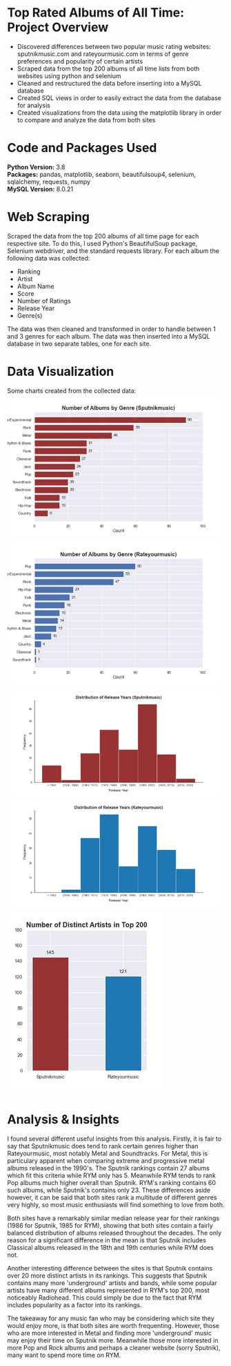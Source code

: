 # Top Rated Albums of All Time: Project Overview
* Discovered differences between two popular music rating websites: sputnikmusic.com and rateyourmusic.com in terms of genre preferences and popularity of certain artists
* Scraped data from the top 200 albums of all time lists from both websites using python and selenium
* Cleaned and restructured the data before inserting into a MySQL database
* Created SQL views in order to easily extract the data from the database for analysis
* Created visualizations from the data using the matplotlib library in order to compare and analyze the data from both sites

# Code and Packages Used
**Python Version:** 3.8  
**Packages:** pandas, matplotlib, seaborn, beautifulsoup4, selenium, sqlalchemy, requests, numpy  
**MySQL Version:** 8.0.21

# Web Scraping
Scraped the data from the top 200 albums of all time page for each respective site. To do this, I used Python's BeautifulSoup package, Selenium webdriver, and the standard requests library. For each album the following data was collected:
* Ranking
* Artist
* Album Name
* Score
* Number of Ratings
* Release Year
* Genre(s)

The data was then cleaned and transformed in order to handle between 1 and 3 genres for each album. The data was then inserted into a MySQL database in two separate tables, one for each site.

# Data Visualization
Some charts created from the collected data:
![Sputnik Genres](./images/sput_main_genres.png)
![RYM Genres](./images/rym_main_genres.png)
![Sputnik Dist](./images/sput_year_dist.png)
![RYM Dist](./images/rym_year_dist.png)
![Distinct Artists](./images/distinct_artists.png)

# Analysis & Insights
I found several different useful insights from this analysis. Firstly, it is fair to say that Sputnikmusic does tend to rank certain genres higher than Rateyourmusic, most notably Metal and Soundtracks. For Metal, this is particulary apparent when comparing extreme and progressive metal albums released in the 1990's. The Sputnik rankings contain 27 albums which fit this criteria while RYM only has 5. Meanwhile RYM tends to rank Pop albums much higher overall than Sputnik. RYM's ranking contains 60 such albums, while Sputnik's contains only 23. These differences aside however, it can be said that both sites rank a multitude of different genres very highly, so most music enthusiasts will find something to love from both. 

Both sites have a remarkably similar median release year for their rankings (1986 for Sputnik, 1985 for RYM), showing that both sites contain a fairly balanced distribution of albums released throughout the decades. The only reason for a significant difference in the mean is that Sputnik includes Classical albums released in the 18th and 19th centuries while RYM does not.

Another interesting difference between the sites is that Sputnik contains over 20 more distinct artists in its rankings. This suggests that Sputnik contains many more 'underground' artists and bands, while some popular artists have many different albums represented in RYM's top 200, most noticeably Radiohead. This could simply be due to the fact that RYM includes popularity as a factor into its rankings.

The takeaway for any music fan who may be considering which site they would enjoy more, is that both sites are worth frequenting. However, those who are more interested in Metal and finding more 'underground' music may enjoy their time on Sputnik more. Meanwhile those more interested in more Pop and Rock albums and perhaps a cleaner website (sorry Sputnik), many want to spend more time on RYM.
